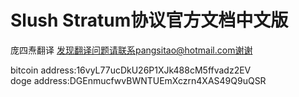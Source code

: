 # Slush Stratum协议官方文档中文版

庞四焘翻译
发现翻译问题请联系pangsitao@hotmail.com谢谢

bitcoin address:16vyL77ucDkU26P1XJk488cM5ffvadz2EV  
doge address:DGEnmucfwvBWNTUEmXczrn4XAS49Q9uQSR
